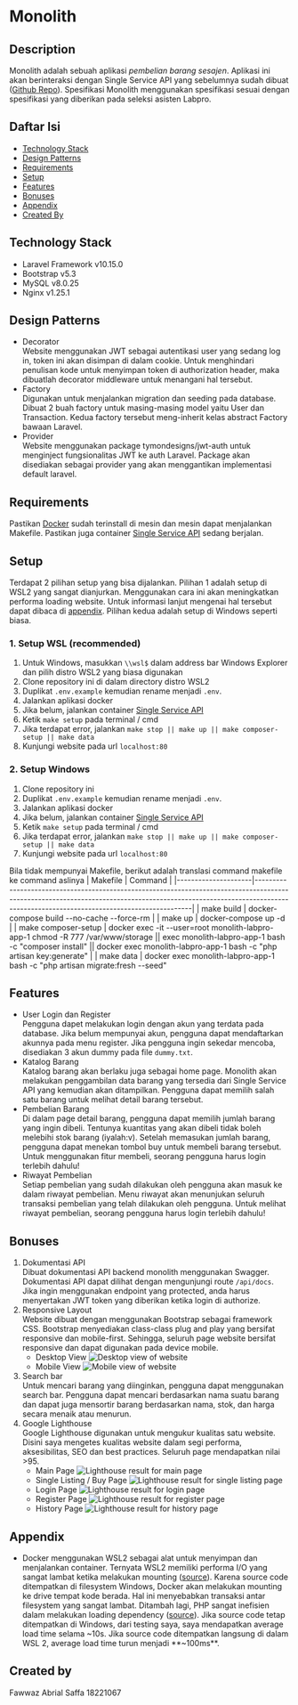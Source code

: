 # Monolith

## Description

Monolith adalah sebuah aplikasi *pembelian barang sesajen*. Aplikasi ini akan berinteraksi dengan Single Service API yang sebelumnya sudah dibuat ([Github Repo](https://github.com/fawwazabrials/ssbackend-labpro)). Spesifikasi Monolith menggunakan spesifikasi sesuai dengan spesifikasi yang diberikan pada seleksi asisten Labpro.

## Daftar Isi
* [Technology Stack](#technology-stack)
* [Design Patterns](#design-patterns)
* [Requirements](#requirements)
* [Setup](#setup)
* [Features](#features)
* [Bonuses](#bonuses)
* [Appendix](#appendix)
* [Created By](#created-by)

## Technology Stack
* Laravel Framework v10.15.0
* Bootstrap v5.3
* MySQL v8.0.25
* Nginx v1.25.1

## Design Patterns
* Decorator  
Website menggunakan JWT sebagai autentikasi user yang sedang log in, token ini akan disimpan di dalam cookie. Untuk menghindari penulisan kode untuk menyimpan token di authorization header, maka dibuatlah decorator middleware untuk menangani hal tersebut.
* Factory  
Digunakan untuk menjalankan migration dan seeding pada database. Dibuat 2 buah factory untuk masing-masing model yaitu User dan Transaction. Kedua factory tersebut meng-inherit kelas abstract Factory bawaan Laravel.
* Provider  
Website menggunakan package tymondesigns/jwt-auth untuk menginject fungsionalitas JWT ke auth Laravel. Package akan disediakan sebagai provider yang akan menggantikan implementasi default laravel.
## Requirements  
Pastikan [Docker](https://docs.docker.com/desktop/install/windows-install/) sudah terinstall di mesin dan mesin dapat menjalankan Makefile. Pastikan juga container [Single Service API](https://github.com/fawwazabrials/ssbackend-labpro) sedang berjalan.

## Setup  
Terdapat 2 pilihan setup yang bisa dijalankan. Pilihan 1 adalah setup di WSL2 yang sangat dianjurkan. Menggunakan cara ini akan meningkatkan performa loading website. Untuk informasi lanjut mengenai hal tersebut dapat dibaca di [appendix](#appendix). Pilihan kedua adalah setup di Windows seperti biasa.

### 1. Setup WSL (recommended)
1. Untuk Windows, masukkan `\\wsl$` dalam address bar Windows Explorer dan pilih distro WSL2 yang biasa digunakan
2. Clone repository ini di dalam directory distro WSL2
3. Duplikat `.env.example` kemudian rename menjadi `.env`.
4. Jalankan aplikasi docker
5. Jika belum, jalankan container [Single Service API](https://github.com/fawwazabrials/ssbackend-labpro)
6. Ketik `make setup` pada terminal / cmd
7. Jika terdapat error, jalankan `make stop || make up || make composer-setup || make data`
8. Kunjungi website pada url `localhost:80`

### 2. Setup Windows  
1. Clone repository ini
2. Duplikat `.env.example` kemudian rename menjadi `.env`.
3. Jalankan aplikasi docker
4. Jika belum, jalankan container [Single Service API](https://github.com/fawwazabrials/ssbackend-labpro)
5. Ketik `make setup` pada terminal / cmd
7. Jika terdapat error, jalankan `make stop || make up || make composer-setup || make data`
8. Kunjungi website pada url `localhost:80`

Bila tidak mempunyai Makefile, berikut adalah translasi command makefile ke command aslinya
| Makefile            | Command                                                                                                                                                                                                                |
|---------------------|------------------------------------------------------------------------------------------------------------------------------------------------------------------------------------------------------------------------|
| make build          | docker-compose build --no-cache --force-rm                                                                                                                                                                             |
| make up             | docker-compose up -d                                                                                                                                                                                                   |
| make composer-setup | docker exec -it --user=root monolith-labpro-app-1 chmod -R 777 /var/www/storage \|\|  exec monolith-labpro-app-1 bash -c "composer install" \|\|  docker exec monolith-labpro-app-1 bash -c "php artisan key:generate" |
| make data           | docker exec monolith-labpro-app-1 bash -c "php artisan migrate:fresh --seed"   

## Features  
* User Login dan Register  
Pengguna dapet melakukan login dengan akun yang terdata pada database. Jika belum mempunyai akun, pengguna dapat mendaftarkan akunnya pada menu register. Jika pengguna ingin sekedar mencoba, disediakan 3 akun dummy pada file `dummy.txt`.
* Katalog Barang  
Katalog barang akan berlaku juga sebagai home page. Monolith akan melakukan penggambilan data barang yang tersedia dari Single Service API yang kemudian akan ditampilkan. Pengguna dapat memilih salah satu barang untuk melihat detail barang tersebut.
* Pembelian Barang  
Di dalam page detail barang, pengguna dapat memilih jumlah barang yang ingin dibeli. Tentunya kuantitas yang akan dibeli tidak boleh melebihi stok barang (iyalah:v). Setelah memasukan jumlah barang, pengguna dapat menekan tombol buy untuk membeli barang tersebut. Untuk menggunakan fitur membeli, seorang pengguna harus login terlebih dahulu!
* Riwayat Pembelian  
Setiap pembelian yang sudah dilakukan oleh pengguna akan masuk ke dalam riwayat pembelian. Menu riwayat akan menunjukan seluruh transaksi pembelian yang telah dilakukan oleh pengguna. Untuk melihat riwayat pembelian, seorang pengguna harus login terlebih dahulu!

## Bonuses
1. Dokumentasi API  
Dibuat dokumentasi API backend monolith menggunakan Swagger. Dokumentasi API dapat dilihat dengan mengunjungi route `/api/docs`. Jika ingin menggunakan endpoint yang protected, anda harus menyertakan JWT token yang diberikan ketika login di authorize.
2. Responsive Layout  
Website dibuat dengan menggunakan Bootstrap sebagai framework CSS. Bootstrap menyediakan class-class plug and play yang bersifat responsive dan mobile-first. Sehingga, seluruh page website bersifat responsive dan dapat digunakan pada device mobile.
    - Desktop View
    ![Desktop view of website](/images/responsive-desktop.png)
    - Mobile View
    ![Mobile view of website](/images/responsive-mobile.png)
3. Search bar  
Untuk mencari barang yang diinginkan, pengguna dapat menggunakan search bar. Pengguna dapat mencari berdasarkan nama suatu barang dan dapat juga mensortir barang berdasarkan nama, stok, dan harga secara menaik atau menurun.
4. Google Lighthouse  
Google Lighthouse digunakan untuk mengukur kualitas satu website. Disini saya mengetes kualitas website dalam segi performa, aksesibilitas, SEO dan best practices. Seluruh page mendapatkan nilai >95.
    - Main Page
    ![Lighthouse result for main page](/images/lighthouse-main-page.png)
    - Single Listing / Buy Page
    ![Lighthouse result for single listing page](/images/lighthouse-single-listing-page.png)
    - Login Page
    ![Lighthouse result for login page](/images/lighthouse-login-page.png)
    - Register Page
    ![Lighthouse result for register page](/images/lighthouse-register-page.png)
    - History Page
    ![Lighthouse result for history page](/images/lighthouse-history-page.png)

## Appendix
* Docker menggunakan WSL2 sebagai alat untuk menyimpan dan menjalankan container. Ternyata WSL2 memiliki performa I/O yang sangat lambat ketika melakukan mounting ([source](https://github.com/microsoft/WSL/issues/4197)). Karena source code ditempatkan di filesystem Windows, Docker akan melakukan mounting ke drive tempat kode berada. Hal ini menyebabkan transaksi antar filesystem yang sangat lambat. Ditambah lagi, PHP sangat inefisien dalam melakukan loading dependency ([source](https://dev.to/tylerlwsmith/speed-up-laravel-in-docker-by-moving-vendor-directory-19b9)). Jika source code tetap ditempatkan di Windows, dari testing saya, saya mendapatkan average load time selama ~10s. Jika source code ditempatkan langsung di dalam WSL 2, average load time turun menjadi **~100ms**.

## Created by
Fawwaz Abrial Saffa
18221067